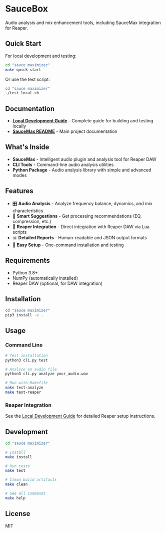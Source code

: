 # SauceBox

Audio analysis and mix enhancement tools, including SauceMax integration for Reaper.

## Quick Start

For local development and testing:

```bash
cd "sauce maximizer"
make quick-start
```

Or use the test script:

```bash
cd "sauce maximizer"
./test_local.sh
```

## Documentation

- **[Local Development Guide](sauce%20maximizer/README_LOCAL_DEV.md)** - Complete guide for building and testing locally
- **[SauceMax README](sauce%20maximizer/README.md)** - Main project documentation

## What's Inside

- **SauceMax** - Intelligent audio plugin and analysis tool for Reaper DAW
- **CLI Tools** - Command-line audio analysis utilities
- **Python Package** - Audio analysis library with simple and advanced modes

## Features

- 🎛️ **Audio Analysis** - Analyze frequency balance, dynamics, and mix characteristics
- 🎵 **Smart Suggestions** - Get processing recommendations (EQ, compression, etc.)
- 🔧 **Reaper Integration** - Direct integration with Reaper DAW via Lua scripts
- 📊 **Detailed Reports** - Human-readable and JSON output formats
- 🚀 **Easy Setup** - One-command installation and testing

## Requirements

- Python 3.8+
- NumPy (automatically installed)
- Reaper DAW (optional, for DAW integration)

## Installation

```bash
cd "sauce maximizer"
pip3 install -e .
```

## Usage

### Command Line

```bash
# Test installation
python3 cli.py test

# Analyze an audio file
python3 cli.py analyze your_audio.wav

# Run with Makefile
make test-analyze
make test-reaper
```

### Reaper Integration

See the [Local Development Guide](sauce%20maximizer/README_LOCAL_DEV.md#reaper-integration-setup) for detailed Reaper setup instructions.

## Development

```bash
cd "sauce maximizer"

# Install
make install

# Run tests
make test

# Clean build artifacts
make clean

# See all commands
make help
```

## License

MIT